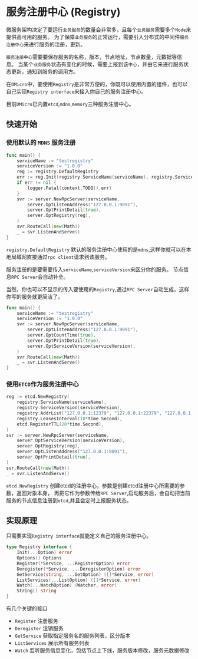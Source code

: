 # 服务注册中心 (Registry)

微服务架构决定了要运行`业务服务`的数量会非常多，且每个`业务服务`需要多个`Node`来提供高可用的服务。
为了保障`业务服务`的正常运行，需要引入分布式的中间件`服务注册中心`来进行服务的注册，更新。

`服务注册中心`需要要保存服务的名称，版本，节点地址，节点数量，元数据等信息。
当某个`业务服务`状态有变化的时候，需要上报到该`中心`，并由它来进行服务状态更新，通知到服务的调用方。

在`DMicro`中，要使用`Registry`是非常方便的，你既可以使用内置的组件，也可以自己实现`Registry interface`来接入你自己的服务注册中心。

目前`DMicro`已内置`etcd`,`mdns`,`memory`三种服务注册中心。

## 快速开始

### 使用默认的 `MDNS` 服务注册

```go
func main() {
	serviceName := "testregistry"
	serviceVersion := "1.0.0"
	reg := registry.DefaultRegistry
	err := reg.Init(registry.ServiceName(serviceName), registry.ServiceVersion(serviceVersion))
	if err != nil {
		logger.Fatal(context.TODO(),err)
	}
	svr := server.NewRpcServer(serviceName,
		server.OptListenAddress("127.0.0.1:9091"),
		server.OptPrintDetail(true),
		server.OptRegistry(reg),
	)
	svr.RouteCall(new(Math))
	_ = svr.ListenAndServe()
}
```
`registry.DefaultRegistry` 默认的服务注册中心使用的是`mdns`,这样你就可以在本地局域网直接通过`rpc client`请求到该服务。

服务注册的是要需要传入`serviceName`,`serviceVersion`来区分你的服务。
节点信息`RPC Server`会自动补全。

当然，你也可以不显示的传入要使用的`Registry`,通过`RPC Server`自动生成，这样你写的服务就更简洁了。

```go
func main() {
	serviceName := "testregistry"
	serviceVersion := "1.0.0"
	svr := server.NewRpcServer(serviceName,
		server.OptListenAddress("127.0.0.1:9091"),
		server.OptCountTime(true),
		server.OptPrintDetail(true),
		server.OptServiceVersion(serviceVersion),
	)
	svr.RouteCall(new(Math))
	_ = svr.ListenAndServe()
}
```

### 使用`ETCD`作为服务注册中心

```go
reg := etcd.NewRegistry(
    registry.ServiceName(serviceName),
    registry.ServiceVersion(serviceVersion),
    registry.AddrList("127.0.0.1:12379", "127.0.0.1:22379", "127.0.0.1:32379"),
    registry.LeasesInterval(10*time.Second),
    etcd.RegisterTTL(20*time.Second),
)
svr := server.NewRpcServer(serviceName,
    server.OptServiceVersion(serviceVersion),
    server.OptRegistry(reg),
    server.OptListenAddress("127.0.0.1:9091"),
    server.OptPrintDetail(true),
)
svr.RouteCall(new(Math))
_ = svr.ListenAndServe()
```

`etcd.NewRegistry` 创建etcd的注册中心，参数是创建etcd注册中心所需要的参数，返回对象本身，
再把它作为参数传给`RPC Server`,启动服务后，会自动把当前服务的节点信息注册到`etcd`,并且会定时上报服务状态。


## 实现原理

只需要实现`Registry interface`就能定义自己的服务注册中心。

```go
type Registry interface {
	Init(...Option) error
	Options() Options
	Register(*Service, ...RegisterOption) error
	Deregister(*Service, ...DeregisterOption) error
	GetService(string, ...GetOption) ([]*Service, error)
	ListServices(...ListOption) ([]*Service, error)
	Watch(...WatchOption) (Watcher, error)
	String() string
}
```

有几个关键的接口

* `Register` 注册服务
* `Deregister` 注销服务
* `GetService` 获取指定服务名的服务列表，区分版本
* `ListServices` 展示所有服务列表
* `Watch` 监听服务信息变化，包括节点上下线，服务版本修改，服务元数据修改